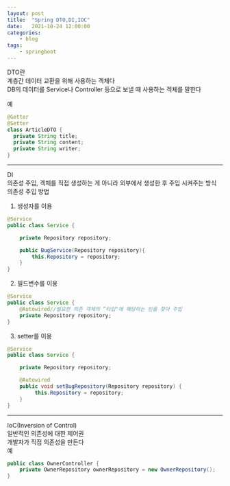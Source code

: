 ```yaml
---
layout: post
title:	"Spring DTO,DI,IOC"
date:	2021-10-24 12:00:00
categories:
    - blog
tags:
    - springboot
---
```

DTO란   
계층간 데이터 교환을 위해 사용하는 겍체다   
DB의 데이터를 Service나 Controller 등으로 보낼 때 사용하는 겍체를 말한다

예
```java
@Getter 
@Setter
class ArticleDTO {
  private String title;
  private String content;
  private String writer;
}
```
***
DI   
의존성 주입, 겍체를 직접 생성하는 게 아니라 외부에서 생성한 후 주입 시켜주는 방식   
의존성 주입 방법   
1. 생성자를 이용   
```java
@Service
public class Service {

    private Repository repository;

    public BugService(Repository repository){
        this.Repository = repository;
    }
}
```
2. 필드변수를 이용   
```java
@Service
public class Service {
    @Autowired//필요한 의존 객체의 “타입"에 해당하는 빈을 찾아 주입
    private Repository repository;
}
```
3. setter를 이용
```java
@Service
public class Service {

    private Repository repository;

    @Autowired
    public void setBugRepository(Repository repository) {
         this.Repository = repository;
    }
}
```
***
IoC(Inversion of Control)   
일반적인 의존성에 대한 제어권   
개발자가 직접 의존성을 만든다   
예
```java
public class OwnerController {
	private OwnerRepository ownerRepository = new OwnerRepository();
}
```




